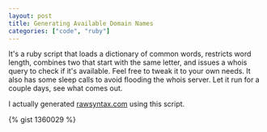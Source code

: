 ```yaml
---
layout: post
title: Generating Available Domain Names
categories: ["code", "ruby"]
---
```


It's a ruby script that loads a dictionary of common words, restricts word length, combines two that start with the same letter, and issues a whois query to check if it's available. Feel free to tweak it to your own needs. It also has some sleep calls to avoid flooding the whois server. Let it run for a couple days, see what comes out.

I actually generated [rawsyntax.com](http://rawsyntax.com) using this script.

{% gist 1360029 %}
